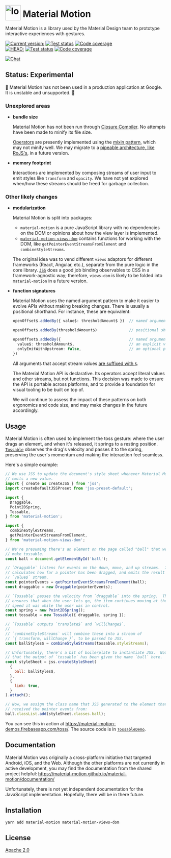 <!-- Uses position: relative for vertical aligning on NPM, since vertical-align: middle doesn't actually center it there, and GitHub doesn't support styling images. -->
# <img src="https://www.gstatic.com/images/branding/product/2x/motion_48dp.png" width="48" height="48" style="position: relative; top: 10px;" alt="logo" /> Material Motion #

Material Motion is a library used by the Material Design team to prototype interactive experiences with gestures.

[![Current version:](https://img.shields.io/badge/v0.0.0:-222222.svg?logo=npm)](https://www.npmjs.com/package/material-motion/v/0.0.0)
[![Test status](https://img.shields.io/circleci/project/github/material-motion/material-motion-js/stable.svg?logo=circleci&label=Tests)](https://circleci.com/gh/material-motion/material-motion-js/1116)
[![Code coverage](https://img.shields.io/codecov/c/github/material-motion/material-motion-js/stable.svg?logo=codecov&logoColor=white&label=Coverage)](https://codecov.io/gh/material-motion/material-motion-js/commit/b383c74d7db80417ad79080d28c93042d7f62f3e)<br />
[![HEAD:](https://img.shields.io/badge/HEAD:-222222.svg?logo=github&logoColor=white)](https://github.com/material-motion/material-motion-js)
[![Test status](https://img.shields.io/circleci/project/github/material-motion/material-motion-js/develop.svg?logo=circleci&label=Tests)](https://circleci.com/gh/material-motion/material-motion-js/tree/develop)
[![Code coverage](https://img.shields.io/codecov/c/github/material-motion/material-motion-js/develop.svg?logo=codecov&logoColor=white&label=Coverage)](https://codecov.io/gh/material-motion/material-motion-js/branch/develop)

[![Chat](https://img.shields.io/discord/198544450366996480.svg?label=Chat%20with%20us&logo=discord)](https://discord.gg/material-motion)

## Status: Experimental ##

🚨 Material Motion has not been used in a production application at Google.  It is unstable and unsupported. 🚨

### Unexplored areas ###

- **bundle size**

  Material Motion has not been run through [Closure Compiler](https://github.com/google/closure-compiler).  No attempts have been made to minify its file size.

  [Operators](https://github.com/material-motion/material-motion-js/tree/develop/packages/core/src/operators) are presently implemented using the [mixin pattern](http://justinfagnani.com/2015/12/21/real-mixins-with-javascript-classes/), which may not minify well.  We may migrate to a [pipeable architecture, like RxJS's](https://github.com/ReactiveX/rxjs/blob/master/doc/pipeable-operators.md), in a future version.

- **memory footprint**

  Interactions are implemented by composing streams of user input to emit styles like `transform` and `opacity`.  We have not yet explored when/how these streams should be freed for garbage collection.

### Other likely changes ###

- **modularization**

  Material Motion is split into packages:

  - `material-motion` is a pure JavaScript library with no dependencies on the DOM or opinions about how the view layer is implemented.
  - [`material-motion-views-dom`](https://github.com/material-motion/material-motion-js/tree/develop/packages/views-dom/) contains functions for working with the DOM, like `getPointerEventStreamsFromElement` and `combineStyleStreams`.

  The original idea was to vend different `views` adaptors for different frameworks (React, Angular, etc.), separate from the pure logic in the core library.  [`JSS`](https://github.com/cssinjs/jss/) does a good job binding observables to CSS in a framework-agnostic way; therefore, `views-dom` is likely to be folded into `material-motion` in a future version.

- **function signatures**

  Material Motion uses the named argument pattern to make it easier to evolve APIs without making breaking changes.  There is usually a positional shorthand.  For instance, these are equivalent:

  ```typescript
  openOffset$.addedBy({ value$: thresholdAmount$ })  // named argument

  openOffset$.addedBy(thresholdAmount$)              // positional shorthand

  openOffset$.addedBy({                              // named argument, with
    value$: thresholdAmount$,                        // an explicit value for
    onlyEmitWithUpstream: false,                     // an optional parameter
  })
  ```

  All arguments that accept stream values [are suffixed with `$`](https://medium.com/@benlesh/observables-and-finnish-notation-df8356ed1c9b).

  The Material Motion API is declarative.  Its operators accept literal values and other streams, but not functions.  This decision was made to ensure the API is portable across platforms, and to provide a foundation for visual tooling to be built on top of.

  We will continue to assess the impact of these patterns on both ergonomics and code size, and may make changes in the future accordingly.

## Usage ##

Material Motion is often used to implement the toss gesture: where the user drags an element, and when it's released, it springs to a resting position.  [`Tossable`](https://github.com/material-motion/material-motion-js/blob/develop/packages/core/src/interactions/Tossable.ts) observes the drag's velocity and passes it to the spring, preserving the user's momentum and making the interaction feel seamless.

Here's a simple example:

```javascript
// We use JSS to update the document's style sheet whenever Material Motion
// emits a new value.
import { create as createJSS } from 'jss';
import createDefaultJSSPreset from 'jss-preset-default';

import {
  Draggable,
  Point2DSpring,
  Tossable,
} from 'material-motion';

import {
  combineStyleStreams,
  getPointerEventStreamsFromElement,
} from 'material-motion-views-dom';

// We're presuming there's an element on the page called "ball" that we want to
// make tossable.
const ball = document.getElementById('ball');

// `Draggable` listens for events on the down, move, and up streams.  It
// calculates how far a pointer has been dragged, and emits the result on its
// `value$` stream.
const pointerEvents = getPointerEventStreamsFromElement(ball);
const draggable = new Draggable(pointerEvents);

// `Tossable` passes the velocity from `draggable` into the spring.  This
// ensures that when the user lets go, the item continues moving at the same
// speed it was while the user was in control.
const spring = new Point2DSpring();
const tossable = new Tossable({ draggable, spring });

// `Tossable` outputs `translate$` and `willChange$`.
//
// `combineStyleStreams` will combine these into a stream of
// `{ transform, willChange }`, to be passed to JSS.
const ballStyles$ = combineStyleStreams(tossable.styleStreams);

// Unfortunately, there's a bit of boilerplate to instantiate JSS.  Notice
// that the output of `tossable` has been given the name `ball` here.
const styleSheet = jss.createStyleSheet(
  {
    ball: ballStyles$,
  },
  {
    link: true,
  }
).attach();

// Now, we assign the class name that JSS generated to the element that we
// received the pointer events from:
ball.classList.add(styleSheet.classes.ball);
```

You can see this in action at https://material-motion-demos.firebaseapp.com/toss/.  The source code is in [`TossableDemo`](https://github.com/material-motion/material-motion-js/blob/develop/packages/demos-react/src/TossableDemo.tsx).

## Documentation ##

Material Motion was originally a cross-platform initiative that targeted Android, iOS, and the Web.  Although the other platforms are not currently in active development, you may find the documentation from the shared project helpful: https://material-motion.github.io/material-motion/documentation/

Unfortunately, there is not yet independent documentation for the JavaScript implementation.  Hopefully, there will be in there future.

## Installation ##

```
yarn add material-motion material-motion-views-dom
```

## License ##

[Apache 2.0](http://www.apache.org/licenses/LICENSE-2.0)
